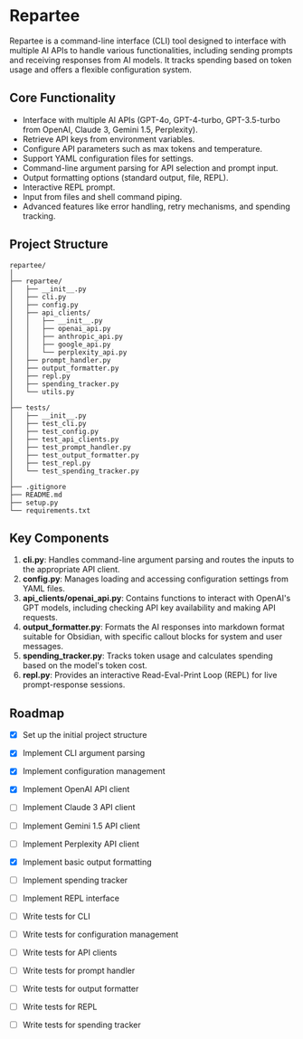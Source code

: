 # Repartee

Repartee is a command-line interface (CLI) tool designed to interface with multiple AI APIs to handle various functionalities, including sending prompts and receiving responses from AI models. It tracks spending based on token usage and offers a flexible configuration system.

## Core Functionality
- Interface with multiple AI APIs (GPT-4o, GPT-4-turbo, GPT-3.5-turbo from OpenAI, Claude 3, Gemini 1.5, Perplexity).
- Retrieve API keys from environment variables.
- Configure API parameters such as max tokens and temperature.
- Support YAML configuration files for settings.
- Command-line argument parsing for API selection and prompt input.
- Output formatting options (standard output, file, REPL).
- Interactive REPL prompt.
- Input from files and shell command piping.
- Advanced features like error handling, retry mechanisms, and spending tracking.

## Project Structure
```
repartee/
│
├── repartee/
│   ├── __init__.py
│   ├── cli.py
│   ├── config.py
│   ├── api_clients/
│   │   ├── __init__.py
│   │   ├── openai_api.py
│   │   ├── anthropic_api.py
│   │   ├── google_api.py
│   │   └── perplexity_api.py
│   ├── prompt_handler.py
│   ├── output_formatter.py
│   ├── repl.py
│   ├── spending_tracker.py
│   └── utils.py
│
├── tests/
│   ├── __init__.py
│   ├── test_cli.py
│   ├── test_config.py
│   ├── test_api_clients.py
│   ├── test_prompt_handler.py
│   ├── test_output_formatter.py
│   ├── test_repl.py
│   └── test_spending_tracker.py
│
├── .gitignore
├── README.md
├── setup.py
└── requirements.txt
```

## Key Components

1. **cli.py**: Handles command-line argument parsing and routes the inputs to the appropriate API client.
2. **config.py**: Manages loading and accessing configuration settings from YAML files.
3. **api_clients/openai_api.py**: Contains functions to interact with OpenAI's GPT models, including checking API key availability and making API requests.
4. **output_formatter.py**: Formats the AI responses into markdown format suitable for Obsidian, with specific callout blocks for system and user messages.
5. **spending_tracker.py**: Tracks token usage and calculates spending based on the model's token cost.
6. **repl.py**: Provides an interactive Read-Eval-Print Loop (REPL) for live prompt-response sessions.

## Roadmap

- [x] Set up the initial project structure
- [x] Implement CLI argument parsing
- [x] Implement configuration management
- [x] Implement OpenAI API client
- [ ] Implement Claude 3 API client
- [ ] Implement Gemini 1.5 API client
- [ ] Implement Perplexity API client
- [x] Implement basic output formatting
- [ ] Implement spending tracker
- [ ] Implement REPL interface
- [ ] Write tests for CLI
- [ ] Write tests for configuration management
- [ ] Write tests for API clients
- [ ] Write tests for prompt handler
- [ ] Write tests for output formatter
- [ ] Write tests for REPL
- [ ] Write tests for spending tracker
 
